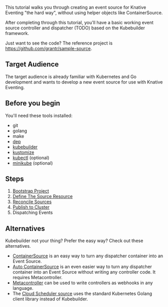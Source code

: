 
This tutorial walks you through creating an event source for Knative Eventing
"the hard way", without using helper objects like ContainerSource.

After completing through this tutorial, you'll have a basic working event source
controller and dispatcher (TODO) based on the Kubebuilder framework.

Just want to see the code? The reference project is
https://github.com/grantr/sample-source.

## Target Audience

The target audience is already familiar with Kubernetes and Go development and
wants to develop a new event source for use with Knative Eventing.

## Before you begin

You'll need these tools installed:

- git
- golang
- make
- [dep](https://github.com/golang/dep)
- [kubebuilder](https://github.com/kubernetes-sigs/kubebuilder)
- [kustomize](https://github.com/kubernetes-sigs/kustomize)
- [kubectl](https://kubernetes.io/docs/tasks/tools/install-kubectl/) (optional)
- [minikube](https://github.com/kubernetes/minikube) (optional)

## Steps

1. [Bootstrap Project](01-bootstrap/)
1. [Define The Source Resource](02-define-source/)
1. [Reconcile Sources](03-reconcile-sources/)
1. [Publish to Cluster](04-publish-to-cluster/)
1. Dispatching Events

## Alternatives

Kubebuilder not your thing? Prefer the easy way? Check out these alternatives.

- [ContainerSource](https://github.com/knative/docs/tree/master/eventing/sources#meta-sources)
  is an easy way to turn any dispatcher container into an Event Source.
- [Auto ContainerSource](https://github.com/knative/docs/tree/master/eventing/sources#meta-sources)
  is an even easier way to turn any dispatcher container into an Event Source
  without writing any controller code. It requires Metacontroller.
- [Metacontroller](https://metacontroller.app) can be used to write controllers
  as webhooks in any language.
- The [Cloud Scheduler source](https://github.com/vaikas-google/csr) uses the
  standard Kubernetes Golang client library instead of Kubebuilder.
